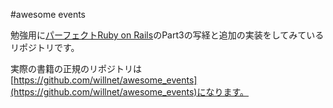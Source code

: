 #awesome events

勉強用に[パーフェクトRuby on Rails](http://gihyo.jp/book/2014/978-4-7741-6516-5 "パーフェクトRuby on Rails")のPart3の写経と追加の実装をしてみているリポジトリです。

実際の書籍の正規のリポジトリは[https://github.com/willnet/awesome_events](https://github.com/willnet/awesome_events)になります。
